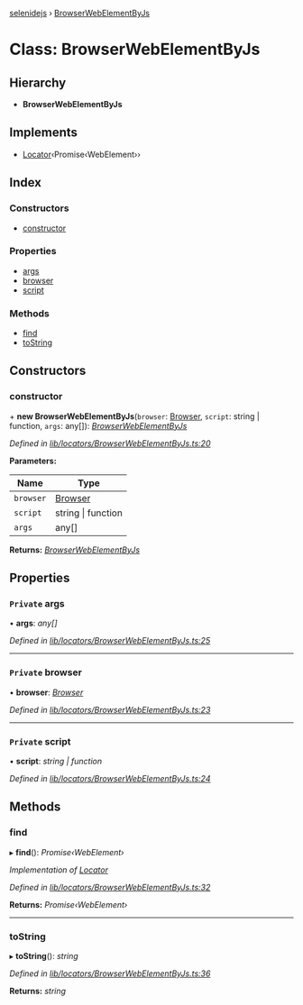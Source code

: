 [selenidejs](../README.md) › [BrowserWebElementByJs](browserwebelementbyjs.md)

# Class: BrowserWebElementByJs

## Hierarchy

* **BrowserWebElementByJs**

## Implements

* [Locator](../interfaces/locator.md)‹Promise‹WebElement››

## Index

### Constructors

* [constructor](browserwebelementbyjs.md#constructor)

### Properties

* [args](browserwebelementbyjs.md#private-args)
* [browser](browserwebelementbyjs.md#private-browser)
* [script](browserwebelementbyjs.md#private-script)

### Methods

* [find](browserwebelementbyjs.md#find)
* [toString](browserwebelementbyjs.md#tostring)

## Constructors

###  constructor

\+ **new BrowserWebElementByJs**(`browser`: [Browser](browser.md), `script`: string | function, `args`: any[]): *[BrowserWebElementByJs](browserwebelementbyjs.md)*

*Defined in [lib/locators/BrowserWebElementByJs.ts:20](https://github.com/knowledgeexpert/selenidejs/blob/master/lib/locators/BrowserWebElementByJs.ts#L20)*

**Parameters:**

Name | Type |
------ | ------ |
`browser` | [Browser](browser.md) |
`script` | string &#124; function |
`args` | any[] |

**Returns:** *[BrowserWebElementByJs](browserwebelementbyjs.md)*

## Properties

### `Private` args

• **args**: *any[]*

*Defined in [lib/locators/BrowserWebElementByJs.ts:25](https://github.com/knowledgeexpert/selenidejs/blob/master/lib/locators/BrowserWebElementByJs.ts#L25)*

___

### `Private` browser

• **browser**: *[Browser](browser.md)*

*Defined in [lib/locators/BrowserWebElementByJs.ts:23](https://github.com/knowledgeexpert/selenidejs/blob/master/lib/locators/BrowserWebElementByJs.ts#L23)*

___

### `Private` script

• **script**: *string | function*

*Defined in [lib/locators/BrowserWebElementByJs.ts:24](https://github.com/knowledgeexpert/selenidejs/blob/master/lib/locators/BrowserWebElementByJs.ts#L24)*

## Methods

###  find

▸ **find**(): *Promise‹WebElement›*

*Implementation of [Locator](../interfaces/locator.md)*

*Defined in [lib/locators/BrowserWebElementByJs.ts:32](https://github.com/knowledgeexpert/selenidejs/blob/master/lib/locators/BrowserWebElementByJs.ts#L32)*

**Returns:** *Promise‹WebElement›*

___

###  toString

▸ **toString**(): *string*

*Defined in [lib/locators/BrowserWebElementByJs.ts:36](https://github.com/knowledgeexpert/selenidejs/blob/master/lib/locators/BrowserWebElementByJs.ts#L36)*

**Returns:** *string*
